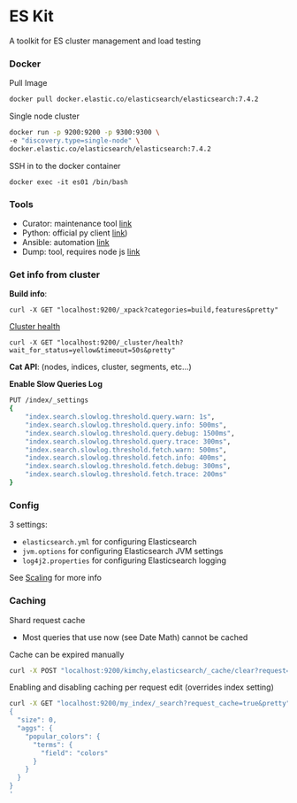 # ES Kit

A toolkit for ES cluster management and load testing

### Docker

Pull Image

```bash
docker pull docker.elastic.co/elasticsearch/elasticsearch:7.4.2
```

Single node cluster

```bash
docker run -p 9200:9200 -p 9300:9300 \
-e "discovery.type=single-node" \
docker.elastic.co/elasticsearch/elasticsearch:7.4.2
```

SSH in to the docker container

`docker exec -it es01 /bin/bash`

### Tools

- Curator: maintenance tool [link](https://github.com/elastic/curator/blob/master/docs/asciidoc/about.asciidoc#features)
- Python: official py client [link](https://github.com/elastic/elasticsearch-py))
- Ansible: automation [link](https://github.com/elastic/ansible-elasticsearch)
- Dump: tool, requires node js [link](https://github.com/taskrabbit/elasticsearch-dump)

### Get info from cluster

**Build info**:

`curl -X GET "localhost:9200/_xpack?categories=build,features&pretty"`

[Cluster health](https://www.elastic.co/guide/en/elasticsearch/reference/current/cluster-health.html)

`curl -X GET "localhost:9200/_cluster/health?wait_for_status=yellow&timeout=50s&pretty"`

**Cat API**: (nodes, indices, cluster, segments, etc...)

**Enable Slow Queries Log**

```bash
PUT /index/_settings
{
    "index.search.slowlog.threshold.query.warn: 1s",
    "index.search.slowlog.threshold.query.info: 500ms",
    "index.search.slowlog.threshold.query.debug: 1500ms",
    "index.search.slowlog.threshold.query.trace: 300ms",
    "index.search.slowlog.threshold.fetch.warn: 500ms",
    "index.search.slowlog.threshold.fetch.info: 400ms",
    "index.search.slowlog.threshold.fetch.debug: 300ms",
    "index.search.slowlog.threshold.fetch.trace: 200ms"
}
```

### Config

3 settings:

- `elasticsearch.yml` for configuring Elasticsearch
- `jvm.options` for configuring Elasticsearch JVM settings
- `log4j2.properties` for configuring Elasticsearch logging

See [Scaling](./Scaling.md) for more info

### Caching

Shard request cache

- Most queries that use now (see Date Math) cannot be cached

Cache can be expired manually

```bash
curl -X POST "localhost:9200/kimchy,elasticsearch/_cache/clear?request=true&pretty"
```

Enabling and disabling caching per request edit (overrides index setting)

```bash
curl -X GET "localhost:9200/my_index/_search?request_cache=true&pretty" -H 'Content-Type: application/json' -d'
{
  "size": 0,
  "aggs": {
    "popular_colors": {
      "terms": {
        "field": "colors"
      }
    }
  }
}
'
```